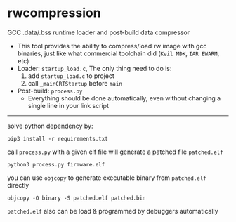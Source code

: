 # rwcompression
GCC .data/.bss runtime loader and post-build data compressor

- This tool provides the ability to compress/load rw image with gcc binaries, just like what commercial toolchain did (`Keil MDK`, `IAR EWARM`, etc)
- Loader: `startup_load.c`, The only thing need to do is:
  1. add `startup_load.c` to project
  2. call `_mainCRTStartup` before `main`
- Post-build: `process.py`
  - Everything should be done automatically, even without changing a single line in your link script

---

solve python dependency by:

```
pip3 install -r requirements.txt
```

call `process.py` with a given elf file will generate a patched file `patched.elf`

```
python3 process.py firmware.elf
```

you can use `objcopy` to generate executable binary from `patched.elf` directly

```
objcopy -O binary -S patched.elf patched.bin
```

`patched.elf` also can be load & programmed by debuggers automatically
